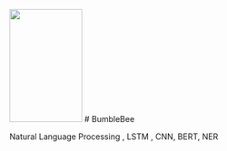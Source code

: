 
<img src="https://user-images.githubusercontent.com/25641555/76114333-d7a63480-5fb3-11ea-96e1-8d2ff27c4a7f.png" width="128" height="200" /> # BumbleBee

Natural Language Processing , LSTM , CNN, BERT, NER
